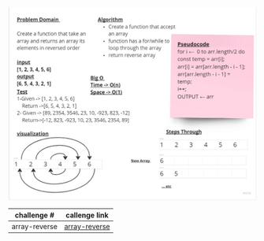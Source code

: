 ![white Board](./assets/Untitled%20(1).jpg)

| challenge #      | callenge link                            | 
| ---------------- | ---------------------------------------- | 
| array-reverse    |[array-reverse](array-reverse/README.md)  | 
